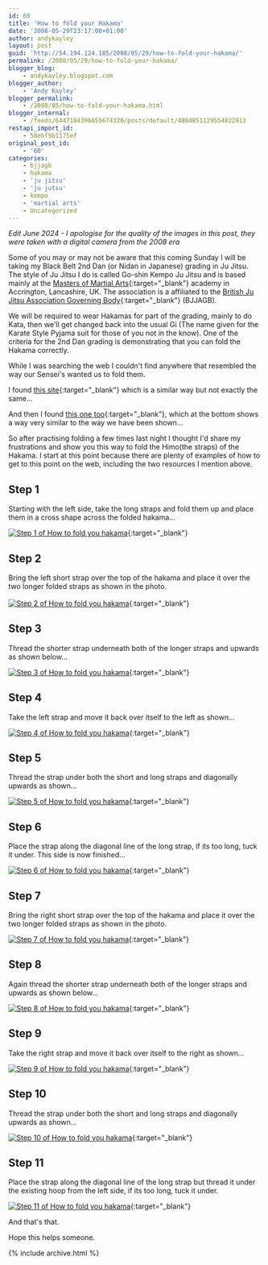 ```yaml
---
id: 60
title: 'How to fold your Hakama'
date: '2008-05-29T23:17:00+01:00'
author: andykayley
layout: post
guid: 'http://54.194.124.185/2008/05/29/how-to-fold-your-hakama/'
permalink: /2008/05/29/how-to-fold-your-hakama/
blogger_blog:
    - andykayley.blogspot.com
blogger_author:
    - 'Andy Kayley'
blogger_permalink:
    - /2008/05/how-to-fold-your-hakama.html
blogger_internal:
    - /feeds/6447184396655674320/posts/default/4804851129554822913
restapi_import_id:
    - 58ebf9b1175ef
original_post_id:
    - '60'
categories:
    - bjjagb
    - hakama
    - 'ju jitsu'
    - 'ju jutsu'
    - kempo
    - 'martial arts'
    - Uncategorized
---
```


*Edit June 2024 - I apologise for the quality of the images in this post, they were taken with a digital camera from the 2008 era*

Some of you may or may not be aware that this coming Sunday I will be taking my Black Belt 2nd Dan (or Nidan in Japanese) grading in Ju Jitsu. The style of Ju Jitsu I do is called Go-shin Kempo Ju Jitsu and is based mainly at the [Masters of Martial Arts](http://www.mma.uk.com/){:target="_blank"} academy in Accrington, Lancashire, UK. The association is a affiliated to the [British Ju Jitsu Association Governing Body](http://www.bjjagb.com/){:target="_blank"} (BJJAGB).

We will be required to wear Hakamas for part of the grading, mainly to do Kata, then we'll get changed back into the usual Gi (The name given for the Karate Style Pyjama suit for those of you not in the know). One of the criteria for the 2nd Dan grading is demonstrating that you can fold the Hakama correctly.

While I was searching the web I couldn't find anywhere that resembled the way our Sensei's wanted us to fold them.

I found [this site](http://www.elovirta.com/2002/03/14/hakama/){:target="_blank"} which is a similar way but not exactly the same…

And then I found [this one too](http://www.mushinkankendo.com/kendo_uniform.html){:target="_blank"}, which at the bottom shows a way very similar to the way we have been shown…

So after practising folding a few times last night I thought I'd share my frustrations and show you this way to fold the Himo(the straps) of the Hakama. I start at this point because there are plenty of examples of how to get to this point on the web, including the two resources I mention above.

## Step 1

Starting with the left side, take the long straps and fold them up and place them in a cross shape across the folded hakama…

[![Step 1 of How to fold you hakama](/assets/images/hakama/step-1-hakama-thumb.jpg)](/assets/images/hakama/step-1-hakama.jpg){:target="_blank"}

## Step 2

Bring the left short strap over the top of the hakama and place it over the two longer folded straps as shown in the photo.  
[  
![Step 2 of How to fold you hakama](/assets/images/hakama/step-2-hakama-thumb.jpg)](/assets/images/hakama/step-2-hakama.jpg){:target="_blank"}

## Step 3

Thread the shorter strap underneath both of the longer straps and upwards as shown below…

[![Step 3 of How to fold you hakama](/assets/images/hakama/step-3-hakama-thumb.jpg)](/assets/images/hakama/step-3-hakama.jpg){:target="_blank"}

## Step 4

Take the left strap and move it back over itself to the left as shown…

[![Step 4 of How to fold you hakama](/assets/images/hakama/step-4-hakama-thumb.jpg)](/assets/images/hakama/step-4-hakama.jpg){:target="_blank"}

## Step 5

Thread the strap under both the short and long straps and diagonally upwards as shown…

[![Step 5 of How to fold you hakama](/assets/images/hakama/step-5-hakama-thumb.jpg)](/assets/images/hakama/step-5-hakama.jpg){:target="_blank"}

## Step 6

Place the strap along the diagonal line of the long strap, if its too long, tuck it under. This side is now finished…

[![Step 6 of How to fold you hakama](/assets/images/hakama/step-6-hakama-thumb.jpg)](/assets/images/hakama/step-6-hakama.jpg){:target="_blank"}

## Step 7

Bring the right short strap over the top of the hakama and place it over the two longer folded straps as shown in the photo.

[![Step 7 of How to fold you hakama](/assets/images/hakama/step-7-hakama-thumb.jpg)](/assets/images/hakama/step-7-hakama.jpg){:target="_blank"}

## Step 8

Again thread the shorter strap underneath both of the longer straps and upwards as shown below…

[![Step 8 of How to fold you hakama](/assets/images/hakama/step-8-hakama-thumb.jpg)](/assets/images/hakama/step-8-hakama.jpg){:target="_blank"}

## Step 9

Take the right strap and move it back over itself to the right as shown…

[![Step 9 of How to fold you hakama](/assets/images/hakama/step-9-hakama-thumb.jpg)](/assets/images/hakama/step-9-hakama.jpg){:target="_blank"}

## Step 10

Thread the strap under both the short and long straps and diagonally upwards as shown…

[![Step 10 of How to fold you hakama](/assets/images/hakama/step-10-hakama-thumb.jpg)](/assets/images/hakama/step-10-hakama.jpg){:target="_blank"}

## Step 11

Place the strap along the diagonal line of the long strap but thread it under the existing hoop from the left side, if its too long, tuck it under.

[![Step 11 of How to fold you hakama](/assets/images/hakama/step-11-hakama-thumb.jpg)](/assets/images/hakama/step-11-hakama.jpg){:target="_blank"}

And that's that.

Hope this helps someone.

{% include archive.html %}